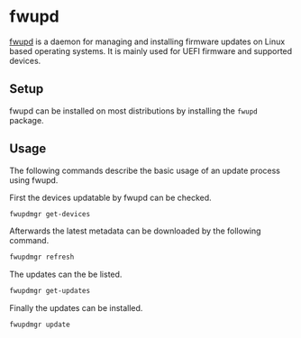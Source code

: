 # fwupd

[fwupd](https://fwupd.org/) is a daemon for managing and installing firmware
updates on Linux based operating systems.
It is mainly used for UEFI firmware and supported devices.

## Setup

fwupd can be installed on most distributions by installing the
`fwupd` package.

## Usage

The following commands describe the basic usage of an update process using
fwupd.

First the devices updatable by fwupd can be checked.

```sh
fwupdmgr get-devices
```

Afterwards the latest metadata can be downloaded by the following command.

```sh
fwupdmgr refresh
```

The updates can the be listed.

```sh
fwupdmgr get-updates
```

Finally the updates can be installed.

```sh
fwupdmgr update
```

